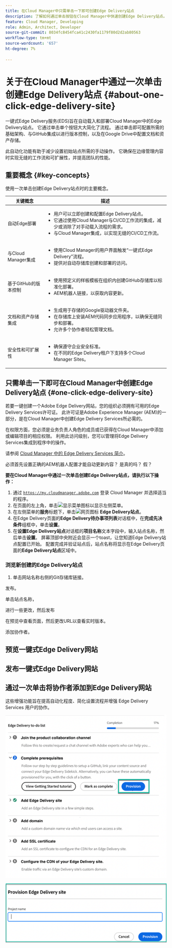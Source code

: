 ```yaml
---
title: 在Cloud Manager中只需单击一下即可创建Edge Delivery站点
description: 了解如何通过单击按钮在Cloud Manager中快速创建Edge Delivery站点。
feature: Cloud Manager, Developing
role: Admin, Architect, Developer
source-git-commit: 8034fc8454fca41c2430fa1179f80d2d2ab80563
workflow-type: tm+mt
source-wordcount: '657'
ht-degree: 7%

---
```



# 关于在Cloud Manager中通过一次单击创建Edge Delivery站点 {#about-one-click-edge-delivery-site}

一键式Edge Delivery服务(EDS)旨在自动载入和部署Cloud Manager中的Edge Delivery站点。 它通过单击单个按钮大大简化了流程。 通过单击即可配置所需的基础架构、与GitHub集成以进行版本控制，以及在Google Drive中配置文档和资产存储。

此自动化功能有助于减少设置初始站点所需的手动操作。 它确保在边缘管理内容时实现无缝的工作流和可扩展性，并提高团队的性能。

## 重要概念 {#key-concepts}

使用一次单击创建Edge Delivery站点时的主要概念。

| 关键概念 | 描述 |
| --- | --- |
| 自动Edge部署 | <ul><li>用户可以立即创建和配置Edge Delivery站点。</li><li>它通过使用Cloud Manager与CI/CD工作流的集成，减少或消除了对手动载入流程的需求。</li><li>与Cloud Manager集成，以实现无缝的CI/CD工作流。</li></ul> |
| 与Cloud Manager集成 | <ul><li>使用Cloud Manager的用户界面触发“一键式Edge Delivery”流程。</li><li>提供对自动存储库创建和部署的访问。</li></ul> |
| 基于GitHub的版本控制 | <ul><li>使用预定义的样板模板在组织内创建GitHub存储库以标准化部署。</li><li>AEM机器人链接，以获取内容更新。</li></ul> |
| 文档和资产存储集成 | <ul><li>生成用于存储的Google驱动器文件夹。<li>在存储库上安装AEM代码同步应用程序，以确保无缝同步和部署。</li></li><li>允许多个协作者轻松管理文档。</li></ul> |
| 安全性和可扩展性 | <ul><li>确保遵守企业安全标准。</li><li>在不同的Edge Delivery租户下支持多个Cloud Manager Sites。</li></ul> |



## 只需单击一下即可在Cloud Manager中创建Edge Delivery站点 {#one-click-edge-delivery-site}

若要一键创建一个Adobe Edge Delivery网站，您的组织必须拥有可用的Edge Delivery Services许可证。 此许可证是Adobe Experience Manager (AEM)的一部分，是在Cloud Manager中创建Edge Delivery Services所必需的。

在权限方面，您必须是业务负责人角色的成员或已获得在Cloud Manager中添加或编辑项目的相应权限。 利用此访问级别，您可以管理将Edge Delivery Services集成到程序中的操作。

请参阅 [Cloud Manager 中的 Edge Delivery Services 简介](/help/implementing/cloud-manager/edge-delivery/introduction-to-edge-delivery-services.md)。

必须首先设置正确的AEM机器人配置才能自动更新内容？ 是真的吗？ 假？

**要在Cloud Manager中通过一次单击创建Edge Delivery站点，请执行以下操作：**

1. 通过 [`https://my.cloudmanager.adobe.com`](https://my.cloudmanager.adobe.com/) 登录 Cloud Manager 并选择适当的程序。
1. 在页面的左上角，单击![显示菜单图标](https://spectrum.adobe.com/static/icons/workflow_18/Smock_ShowMenu_18_N.svg)以显示左侧菜单。
1. 在左侧菜单的&#x200B;**服务**&#x200B;标题下，单击![网页图标](https://spectrum.adobe.com/static/icons/workflow_18/Smock_WebPages_18_N.svg) **Edge Delivery站点**。
1. 在Edge Delivery页面的&#x200B;**Edge Delivery待办事项列表**&#x200B;对话框中，在&#x200B;**完成先决条件**&#x200B;组框中，单击&#x200B;**设置**。
1. 在&#x200B;**设置Edge Delivery站点**&#x200B;对话框的&#x200B;**项目名称**&#x200B;文本字段中，输入站点名称，然后单击&#x200B;**设置**。
屏幕顶部中央附近会显示一个toast，让您知道Edge Delivery站点配置已开始。
配置完成并验证站点后，站点名称将显示在Edge Delivery页面的**Edge Delivery站点**&#x200B;区域中。

### 浏览新创建的Edge Delivery站点


1. 单击网站名称右侧的Git存储库链接。

发布。

单击站点名称，

进行一些更改，然后发布

在预览中查看页面，然后更改URL以查看实时版本。

添加协作者。


## 预览一键式Edge Delivery网站

## 发布一键式Edge Delivery网站





## 通过一次单击将协作者添加到Edge Delivery网站


































这些增强功能旨在提高自动化程度、简化设置流程并增强 Edge Delivery Services 用户的协作。<!-- CMGR-59362 -->

![单击一下即可创建Edge Delivery站点](/help/implementing/cloud-manager/release-notes/assets/eds-one-click-60.png)

![配置 Edge Delivery 站点对话框](/help/implementing/cloud-manager/release-notes/assets/eds-provision-60.png)